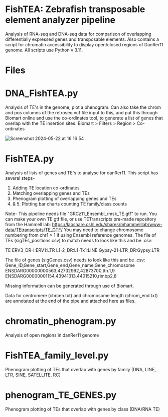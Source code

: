# FishTEA: Zebrafish transposable element analyzer pipeline

Analysis of RNA-seq and DNA-seq data for comparison of overlapping differentially expressed genes and transposable elements.
Also contains a script for chromatin accessibility to display open/closed regions of DanRer11 genome.
All scripts use Python v 3.11.


# Files

# DNA_FishTEA.py
Analysis of TE's in the genome, plot a phenogram. Can also take the chrom and pos columns of the retroseq vcf file input to this, and put this through Biomart online and use the co-ordinates tool, to generate a list of genes that overlap with the TE insertion sites. 
Biomart > Filters > Region > Co-ordinates

![Screenshot 2024-05-22 at 16 16 54](https://github.com/alicegodden/FishTEA/assets/136358959/ea7a7399-5f64-4e55-a8f6-fc4e6ff9b84a)


# FishTEA.py
Analysis of lists of genes and TE's to analyse for danRer11. This script has several steps-
1. Adding TE location co-ordinates
2. Matching overlapping genes and TEs
3. Phenogram plotting of overlapping genes and TEs
4. & 5. Plotting bar charts counting TE family/class counts

 Note-  This pipeline needs file "GRCz11_Ensembl_rmsk_TE.gtf" to run. You can make your own TE gtf file, or use TETranscripts pre-made repository from the Hammell lab:
 https://labshare.cshl.edu/shares/mhammelllab/www-data/TEtranscripts/TE_GTF/ 
 You may need to change chromosome numbering from chr1 > 1 if using Ensembl reference genomes. 
 The file of TEs (sigTEs_positions.csv) to match needs to look like this and be .csv:

TE
ERV3_DR-I:ERV1:LTR
L1-2_DR:L1-Tx1:LINE
Gypsy-21-LTR_DR:Gypsy:LTR

The file of genes (sigGenes.csv) needs to look like this and be .csv:
Gene_ID,Gene_start,Gene_end,Gene_name,Gene_chromosome
ENSDARG00000000563,42732992,42873700,ttn.1,9
ENSDARG00000001154,43941313,44015210,rimbp2,8

Missing information can be generated through use of Biomart. 

Data for centromere (chrcen.txt) and chromosome length (chrom_end.txt) are annotated at the end of the pipe and attached here as files.


# chromatin_phenogram.py
Analysis of open regions in danRer11 genome

# FishTEA_family_level.py
Phenogram plotting of TEs that overlap with genes by family (DNA, LINE, LTR, SINE, SATELLITE, RC)

# phenogram_TE_GENES.py
Phenogram plotting of TEs that overlap with genes by class (DNA/RNA TE)


